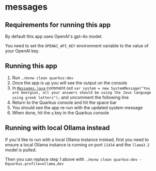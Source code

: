 # messages

## Requirements for running this app
By default this app uses OpenAI's gpt-4o model.

You need to set the `OPENAI_API_KEY` environment variable to the value of your OpenAI key.

## Running this app
1. Run `./mvnw clean quarkus:dev`
2. Once the app is up you will see the output on the console
3. In [`Messages.java`](src/main/java/org/acme/Messages.java) comment out `var system = new SystemMessage("You are Georgios, all your answers should be using the Java language using greek letters");` and uncomment the following line
4. Return to the Quarkus console and hit the space bar
5. You should see the app re-run with the updated system message
6. When done, hit the `q` key in the Quarkus console

## Running with local Ollama instead
If you'd like to run with a local Ollama instance instead, first you need to ensure a local Ollama instance is running on port `11434` and the `llama3.2` model is pulled.

Then you can replace step 1 above with `./mvnw clean quarkus:dev -Dquarkus.profile=ollama,dev`